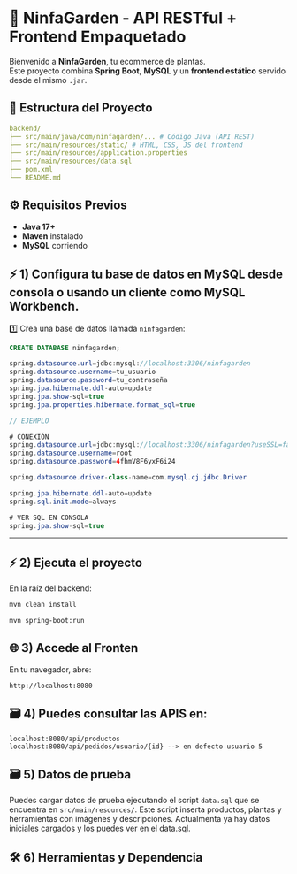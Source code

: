# 🌿 NinfaGarden - API RESTful + Frontend Empaquetado

Bienvenido a **NinfaGarden**, tu ecommerce de plantas.  
Este proyecto combina **Spring Boot**, **MySQL** y un **frontend estático** servido desde el mismo `.jar`.


## 📂 Estructura del Proyecto
```yaml
backend/
├── src/main/java/com/ninfagarden/... # Código Java (API REST)
├── src/main/resources/static/ # HTML, CSS, JS del frontend
├── src/main/resources/application.properties
├── src/main/resources/data.sql
├── pom.xml
└── README.md
```

## ⚙️ Requisitos Previos

- **Java 17+**
- **Maven** instalado
- **MySQL** corriendo


## ⚡️ 1) Configura tu base de datos en MySQL desde consola o usando un cliente como MySQL Workbench.

1️⃣ Crea una base de datos llamada `ninfagarden`:
```sql
CREATE DATABASE ninfagarden;
```

```java
spring.datasource.url=jdbc:mysql://localhost:3306/ninfagarden
spring.datasource.username=tu_usuario
spring.datasource.password=tu_contraseña
spring.jpa.hibernate.ddl-auto=update
spring.jpa.show-sql=true
spring.jpa.properties.hibernate.format_sql=true

// EJEMPLO

# CONEXIÓN
spring.datasource.url=jdbc:mysql://localhost:3306/ninfagarden?useSSL=false&serverTimezone=UTC
spring.datasource.username=root
spring.datasource.password=4fhmV8F6yxF6i24

spring.datasource.driver-class-name=com.mysql.cj.jdbc.Driver

spring.jpa.hibernate.ddl-auto=update
spring.sql.init.mode=always

# VER SQL EN CONSOLA
spring.jpa.show-sql=true
```

---

## ⚡️ 2) Ejecuta el proyecto
En la raíz del backend:

```bash
mvn clean install

mvn spring-boot:run
```

## 🌐 3) Accede al Fronten

En tu navegador, abre:

```
http://localhost:8080
```

## 🗃️ 4) Puedes consultar las APIS en:

```
localhost:8080/api/productos
localhost:8080/api/pedidos/usuario/{id} --> en defecto usuario 5 

```

## 🗃️ 5) Datos de prueba

Puedes cargar datos de prueba ejecutando el script `data.sql` que se encuentra en `src/main/resources/`. Este script inserta productos, plantas y herramientas con imágenes y descripciones. Actualmenta ya hay datos iniciales cargados y los puedes ver en el data.sql.

## 🛠️ 6) Herramientas y Dependencia

